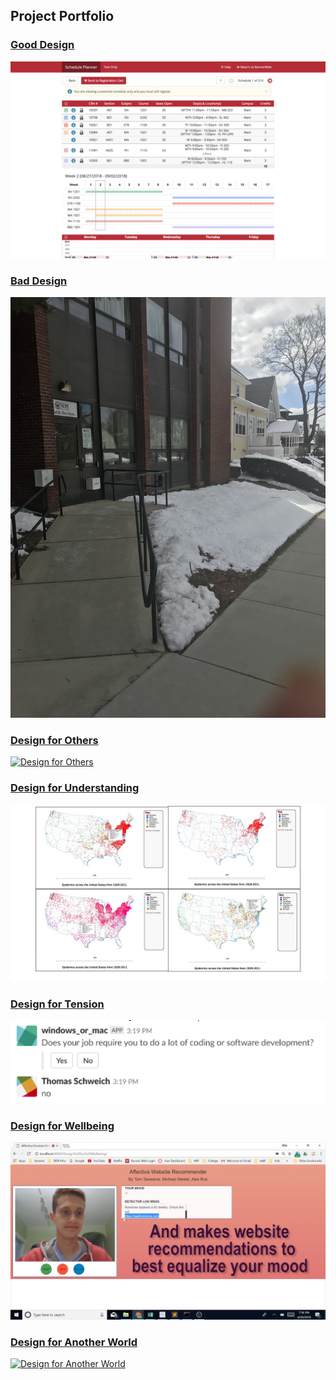 ## Project Portfolio
### [Good Design](https://medium.com/@masteidel/good-design-at-wpi-course-scheduler-6cc53bf6733d)
[![Good Design](images/goodDesign.png)](https://medium.com/@masteidel/good-design-at-wpi-course-scheduler-6cc53bf6733d)

### [Bad Design](https://medium.com/@masteidel/bad-design-at-wpi-health-center-7f0139f5cfe4)
[![Bad Design](images/badDesign.jpeg)](https://medium.com/@masteidel/bad-design-at-wpi-health-center-7f0139f5cfe4)

### [Design for Others](https://medium.com/@masteidel/design-for-k-12-teachers-46644bf5bd6d)
[![Design for Others](images/designForOther.png)](https://medium.com/@masteidel/design-for-k-12-teachers-46644bf5bd6d)

### [Design for Understanding](https://medium.com/@hr23232323/prevalence-of-diseases-in-the-united-states-over-the-past-90-years-f62d14d40089)
[![Design for Understanding](images/designForUnderstanding.png)](https://medium.com/@hr23232323/prevalence-of-diseases-in-the-united-states-over-the-past-90-years-f62d14d40089)

### [Design for Tension](https://medium.com/@dannysongyd/design-for-tension-group-18-f152946c0315)
[![Design for Tension](images/designForTension.png)](https://medium.com/@dannysongyd/design-for-tension-group-18-f152946c0315)

### [Design for Wellbeing](https://medium.com/@tawadrosthomas/design-for-wellbeing-933a161d113b)
[![Design for Wellbeing](images/designForWellbeing.png)](https://medium.com/@tawadrosthomas/design-for-wellbeing-933a161d113b)

### [Design for Another World](https://medium.com/@larson.david46/design-for-another-world-6381bf414554)
[![Design for Another World](images/designForAnotherWorld)](https://medium.com/@larson.david46/design-for-another-world-6381bf414554)
